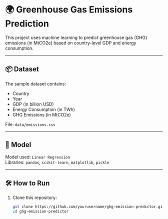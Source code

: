 # 🌍 Greenhouse Gas Emissions Prediction

This project uses machine learning to predict greenhouse gas (GHG) emissions (in MtCO2e) based on country-level GDP and energy consumption.

---

## 📦 Dataset

The sample dataset contains:
- Country
- Year
- GDP (in billion USD)
- Energy Consumption (in TWh)
- GHG Emissions (in MtCO2e)

File: `data/emissions.csv`

---

## 🧠 Model

Model used: `Linear Regression`  
Libraries: `pandas`, `scikit-learn`, `matplotlib`, `pickle`

---

## 🛠️ How to Run

1. Clone this repository:
   ```bash
   git clone https://github.com/yourusername/ghg-emission-predictor.git
   cd ghg-emission-predictor
